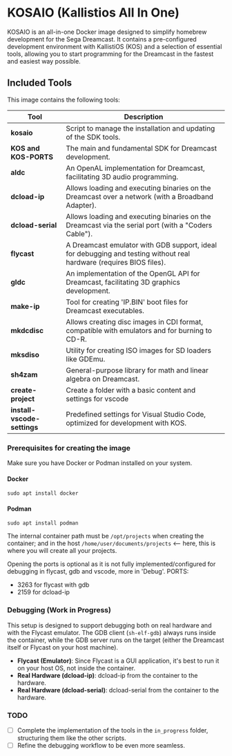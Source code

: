 # KOSAIO (Kallistios All In One)

KOSAIO is an all-in-one Docker image designed to simplify homebrew development for the Sega Dreamcast. It contains a pre-configured development environment with KallistiOS (KOS) and a selection of essential tools, allowing you to start programming for the Dreamcast in the fastest and easiest way possible.

## Included Tools

This image contains the following tools:

| Tool                        | Description                                                                                                         |
| --------------------------- | ------------------------------------------------------------------------------------------------------------------- |
| **kosaio**                  | Script to manage the installation and updating of the SDK tools.                                                    |
| **KOS and KOS-PORTS**       | The main and fundamental SDK for Dreamcast development.                                                             |
| **aldc**                    | An OpenAL implementation for Dreamcast, facilitating 3D audio programming.                                          |
| **dcload-ip**               | Allows loading and executing binaries on the Dreamcast over a network (with a Broadband Adapter).                   |
| **dcload-serial**           | Allows loading and executing binaries on the Dreamcast via the serial port (with a "Coders Cable").                 |
| **flycast**                 | A Dreamcast emulator with GDB support, ideal for debugging and testing without real hardware (requires BIOS files). |
| **gldc**                    | An implementation of the OpenGL API for Dreamcast, facilitating 3D graphics development.                            |
| **make-ip**                 | Tool for creating 'IP.BIN' boot files for Dreamcast executables.                                                    |
| **mkdcdisc**                | Allows creating disc images in CDI format, compatible with emulators and for burning to CD-R.                       |
| **mksdiso**                 | Utility for creating ISO images for SD loaders like GDEmu.                                                          |
| **sh4zam**                  | General-purpose library for math and linear algebra on Dreamcast.                                                   |
| **create-project**          | Create a folder with a basic content and settings for vscode                                                        |
| **install-vscode-settings** | Predefined settings for Visual Studio Code, optimized for development with KOS.                                     |

### Prerequisites for creating the image
Make sure you have Docker or Podman installed on your system.

#### Docker
`sudo apt install docker`

#### Podman
`sudo apt install podman`

The internal container path must be `/opt/projects` when creating the container; and in the host `/home/user/documents/projects` <-- here, this is where you will create all your projects.

Opening the ports is optional as it is not fully implemented/configured for debugging in flycast, gdb and vscode, more in 'Debug'.
PORTS:
  - 3263 for flycast with gdb
  - 2159 for dcload-ip

### Debugging (Work in Progress)
This setup is designed to support debugging both on real hardware and with the Flycast emulator. The GDB client (`sh-elf-gdb`) always runs inside the container, while the GDB server runs on the target (either the Dreamcast itself or Flycast on your host machine).

-   **Flycast (Emulator)**: Since Flycast is a GUI application, it's best to run it on your host OS, not inside the container.
-   **Real Hardware (dcload-ip)**: dcload-ip from the container to the hardware.
-   **Real Hardware (dcload-serial)**: dcload-serial from the container to the hardware.

### TODO

- [ ] Complete the implementation of the tools in the `in_progress` folder, structuring them like the other scripts.
- [ ] Refine the debugging workflow to be even more seamless.

